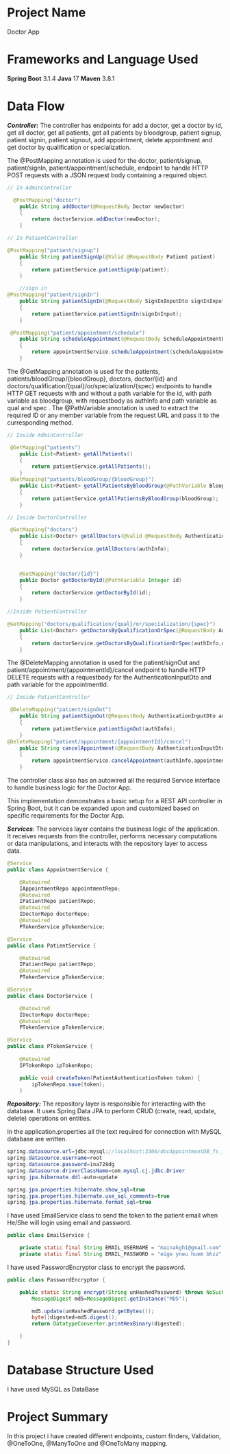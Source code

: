 # Project Name
Doctor App

# Frameworks and Language Used
**Spring Boot** 3.1.4
**Java** 17
**Maven** 3.8.1

# Data Flow


_**Controller:**_ The controller has endpoints for add a doctor, get a doctor by id, get all doctor, get all patients, get all patients by bloodgroup, patient signup, patient signin, patient signout, add appointment, delete appointment and get doctor by qualification or specialization.

The @PostMapping annotation is used for the doctor, patient/signup, patient/signIn, patient/appointment/schedule,  endpoint to handle HTTP POST requests with a JSON request body containing a required object. 
```java
// In AdminController

  @PostMapping("doctor")
    public String addDoctor(@RequestBody Doctor newDoctor)
    {
        return doctorService.addDoctor(newDoctor);
    }
```
```java
// In PatientController

@PostMapping("patient/signup")
    public String patientSignUp(@Valid @RequestBody Patient patient)
    {
        return patientService.patientSignUp(patient);
    }

    //sign in
@PostMapping("patient/signIn")
    public String patientSignIn(@RequestBody SignInInputDto signInInput)
    {
        return patientService.patientSignIn(signInInput);
    }

 @PostMapping("patient/appointment/schedule")
    public String scheduleAppointment(@RequestBody ScheduleAppointmentDTO scheduleAppointmentDTO)
    {
        return appointmentService.scheduleAppointment(scheduleAppointmentDTO.getAuthInfo(),scheduleAppointmentDTO.getAppointment());
    }
```
The @GetMapping annotation is used for the patients, patients/bloodGroup/{bloodGroup}, doctors, doctor/{id} and doctors/qualification/{qual}/or/specialization/{spec} endpoints to handle HTTP GET requests with and without a path variable for the id, with path variable as bloodgroup, with requestbody as authInfo and path variable as qual and spec . 
The @PathVariable annotation is used to extract the required ID or any member variable from the request URL and pass it to the curresponding method.
```java
// Inside AdminController

 @GetMapping("patients")
    public List<Patient> getAllPatients()
    {
        return patientService.getAllPatients();
    }
 @GetMapping("patients/bloodGroup/{bloodGroup}")
    public List<Patient> getAllPatientsByBloodGroup(@PathVariable BloopGroup bloodGroup)
    {
        return patientService.getAllPatientsByBloodGroup(bloodGroup);
    }
```
```java
// Inside DoctorController

 @GetMapping("doctors")
    public List<Doctor> getAllDoctors(@Valid @RequestBody AuthenticationInputDto authInfo)
    {
        return doctorService.getAllDoctors(authInfo);
    }


    @GetMapping("doctor/{id}")
    public Doctor getDoctorById(@PathVariable Integer id)
    {
        return doctorService.getDoctorById(id);
    }
```
```java
//Inside PatientController

@GetMapping("doctors/qualification/{qual}/or/specialization/{spec}")
    public List<Doctor> getDoctorsByQualificationOrSpec(@RequestBody AuthenticationInputDto authInfo,@PathVariable Qualification qual,@PathVariable Specialization spec)
    {
        return doctorService.getDoctorsByQualificationOrSpec(authInfo,qual,spec);
    }
```

The @DeleteMapping annotation is used for the patient/signOut and patient/appointment/{appointmentId}/cancel endpoint to handle HTTP DELETE requests with a requestbody for the AuthenticationInputDto and path variable for the appointmentId.
```java
// Inside PatientController

 @DeleteMapping("patient/signOut")
    public String patientSignOut(@RequestBody AuthenticationInputDto authInfo)
    {
        return patientService.patientSignOut(authInfo);
    }
@DeleteMapping("patient/appointment/{appointmentId}/cancel")
    public String cancelAppointment(@RequestBody AuthenticationInputDto authInfo, @PathVariable Integer appointmentId)
    {
        return appointmentService.cancelAppointment(authInfo,appointmentId);
    }
```
The controller class also has an autowired all the required Service interface to handle business logic for the Doctor App.

This implementation demonstrates a basic setup for a REST API controller in Spring Boot, but it can be expanded upon and customized based on specific requirements for the Doctor App.


_**Services**:_ The services layer contains the business logic of the application. It receives requests from the controller, performs necessary computations or data manipulations, and interacts with the repository layer to access data.
```java
@Service
public class AppointmentService {

    @Autowired
    IAppointmentRepo appointmentRepo;
    @Autowired
    IPatientRepo patientRepo;
    @Autowired
    IDoctorRepo doctorRepo;
    @Autowired
    PTokenService pTokenService;
```

```java
@Service
public class PatientService {

    @Autowired
    IPatientRepo patientRepo;
    @Autowired
    PTokenService pTokenService;
```

```java
@Service
public class DoctorService {

    @Autowired
    IDoctorRepo doctorRepo;
    @Autowired
    PTokenService pTokenService;
```

```java
@Service
public class PTokenService {
    
    @Autowired
    IPTokenRepo ipTokenRepo;

    public void createToken(PatientAuthenticationToken token) {
        ipTokenRepo.save(token);
    }
```

_**Repository:**_ The repository layer is responsible for interacting with the database. It uses Spring Data JPA to perform CRUD (create, read, update, delete) operations on entities.

In the application.properties all the text required for connection with MySQL database are written.
```java
spring.datasource.url=jdbc:mysql://localhost:3306/docAppointmentDB_fs_11
spring.datasource.username=root
spring.datasource.password=ina728dg
spring.datasource.driverClassName=com.mysql.cj.jdbc.Driver
spring.jpa.hibernate.ddl-auto=update

spring.jpa.properties.hibernate.show_sql=true
spring.jpa.properties.hibernate.use_sql_comments=true
spring.jpa.properties.hibernate.format_sql=true

```
I have used EmailService class to send the token to the patient email when He/She will login using email and password.
```java
public class EmailService {

    private static final String EMAIL_USERNAME = "mainakgh1@gmail.com";
    private static final String EMAIL_PASSWORD = "eige yneu huem bhzz";
```
I have used PasswordEncryptor class to encrypt the password.
```java
public class PasswordEncryptor {

    public static String encrypt(String unHashedPassword) throws NoSuchAlgorithmException {
        MessageDigest md5=MessageDigest.getInstance("MD5");

        md5.update(unHashedPassword.getBytes());
        byte[]digested=md5.digest();
        return DatatypeConverter.printHexBinary(digested);

    }
}
```

# Database Structure Used
I have used MySQL as DataBase

# Project Summary
In this project i have created different endpoints, custom finders, Validation, @OneToOne, @ManyToOne and @OneToMany mapping.
